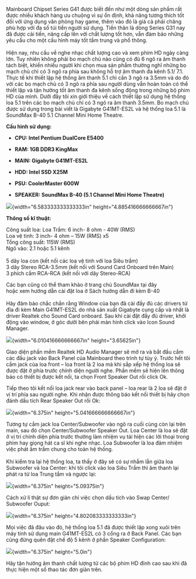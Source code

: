 Mainboard Chipset Series G41 được biết đến như một dòng sản phẩm rất
được nhiều khách hàng ưu chuộng vì sự ổn định, khả năng tương thích tốt
đối với ứng dụng văn phòng hay game, thêm vào đó là giá cả phải chăng
phù hợp với đa số túi tiền người sử dụng. Tiền thân là dòng Series G31
nay đã được cải tiến, nâng cấp lên với chất lượng tốt hơn, vẫn đảm bảo
những yêu cầu cho một cấu hình máy tốt tầm trung và phổ thông.\
\
Hiện nay, nhu cầu về nghe nhạc chất lượng cao và xem phim HD ngày càng
lớn. Tuy nhiên không phải bo mạch chủ nào cũng có đủ 6 ngõ ra âm thanh
tách biệt, khiến nhiều người khi chọn mua sản phẩm thường nghĩ những bo
mạch chủ chỉ có 3 ngõ ra phía sau không hỗ trợ âm thanh đa kênh 5.1/
7.1. Thực tế khi thiết lập hệ thống âm thanh 5.1 chỉ cần 3 ngõ ra 3.5mm
và do đó với các bo mạch chủ có 3 ngõ ra phía sau người dùng vẫn hoàn
toàn có thể thiết lập và tận hưởng tốt âm thanh đa kênh sống động trong
những bộ phim HD của mình. Dưới đây tôi xin giới thiệu về cách thiết lập
sử dụng hệ thống loa 5.1 trên các bo mạch chủ chỉ có 3 ngõ ra âm thanh
3.5mm. Bo mạch chủ được sử dụng trong bài viết là Gigabyte G41MT-ES2L và
hệ thống loa 5.1 là SoundMax B-40 5.1 Channel Mini Home Theatre.

**Cấu hình sử dụng:**

-   **CPU: Intel Pentium DualCore E5400**

-   **RAM: 1GB DDR3 KingMax**

-   **MAIN: Gigabyte G41MT-ES2L**

-   **HDD: Intel SSD X25M**

-   **PSU: CoolerMaster 600W**

-   **SPEAKER: SoundMax B-40 (5.1 Channel Mini Home Theatre)**

![](3.6.3-cau-hinh-he-thong-loa-5.1-media/media/image1.jpeg){width="6.583333333333333in"
height="4.885416666666667in"}

**Thông số kĩ thuật:**

Công suất loa: Loa Trầm: 6 inch- 8 ohm - 40W (RMS)\
Loa vệ tinh: 3 inch- 4 ohm – 15W (RMS) x5\
Tổng công suất: 115W (RMS)\
Ngõ vào: 2.1 hoặc 5.1 kênh\
\
5 dây loa con (kết nối các loa vệ tinh với loa Siêu trầm)\
3 dây Stereo RCA-3.5mm (kết nối với Sound Card Onboard trên Main)\
3 phích cắm RCA-RCA (kết nối với dây Stereo-RCA)

Các bạn cũng có thể tham khảo ở trang chủ SoundMax tại đây \
hoặc xem hướng dẫn cài đặt loa ở Sách hướng dẫn đi kèm B-40\
\
Hãy đảm bảo chắc chắn rằng Window của bạn đã cài đầy đủ các drivers từ
đĩa đi kèm Main G41MT-ES2L do nhà sản xuất Gigabyte cung cấp và nhất là
driver Realtek cho Sound Card onboard. Sau khi cài đặt đầy đủ driver,
khởi động vào window, ở góc dưới bên phải màn hình click vào Icon Sound
Manager.

![](3.6.3-cau-hinh-he-thong-loa-5.1-media/media/image2.jpeg){width="6.010416666666667in"
height="3.65625in"}

Giao diện phần mềm Realtek HD Audio Manager sẽ mở ra và bắt đầu cắm các
đầu jack vào Back Panel của Mainboard theo trình tự tùy ý. Trước hết tôi
cắm jack của loa front – loa front là 2 loa mà khi sắp xếp hệ thống loa
sẽ được đặt ở phía trước chính diện người nghe. Phần mềm sẽ hiện lên
thông báo có thiết bị được kết nối, ta chọn Front Speaker Out rồi click
Ok.

Tiếp theo tôi kết nối loa jack rear vào back panel – loa rear là 2 loa
sẽ đặt ở vị trí phía sau người nghe. Khi nhận được thông báo kết nối
thiết bị hãy chọn đánh dấu tích Rear Speaker Out rồi Ok:

![](3.6.3-cau-hinh-he-thong-loa-5.1-media/media/image3.jpeg){width="6.375in"
height="5.041666666666667in"}

Tương tự cắm jack loa Center/Subwoofer vào ngõ ra cuối cùng còn lại trên
main, sau đó chọn Center/Subwoofer Speaker Out. Loa Center là loa sẽ đặt
ở vị trí chính diện phía trước thường làm nhiệm vụ tái hiện các lời
thoại trong phim hay giọng hát ca sĩ khi nghe nhạc. Loa Subwoofer là loa
đảm nhiệm việc phát âm trầm chung cho toàn hệ thống.\
\
Khi kiểm tra lại hệ thống loa, ta thấy ở đây sẽ có sự nhẫm lẫn giữa loa
Subwoofer và loa Center: khi tôi click vào loa Siêu Trầm thì âm thanh
lại phát ra từ loa Trung tầm và ngược lại:

![](3.6.3-cau-hinh-he-thong-loa-5.1-media/media/image4.jpeg){width="6.375in"
height="5.09375in"}

Cách xử lí thật sự đơn giản chỉ việc chọn dấu tích vào Swap Center/
Subwoofer Ouput:

![](3.6.3-cau-hinh-he-thong-loa-5.1-media/media/image5.jpeg){width="6.375in"
height="4.802083333333333in"}

Mọi việc đã đâu vào đó, hệ thống loa 5.1 đã được thiết lập xong xuôi
trên máy tính sử dụng main G41MT-ES2L có 3 cổng ra ở Back Panel. Các bạn
cũng đừng quên đặt chế độ 5 kênh ở phần Speaker Configuration:

![](3.6.3-cau-hinh-he-thong-loa-5.1-media/media/image6.jpeg){width="6.375in"
height="5.0in"}

Hãy tận hưởng âm thanh chất lượng từ các bộ phim HD đỉnh cao sau khi đã
thực hiện một số thao tác đơn giản trên.
